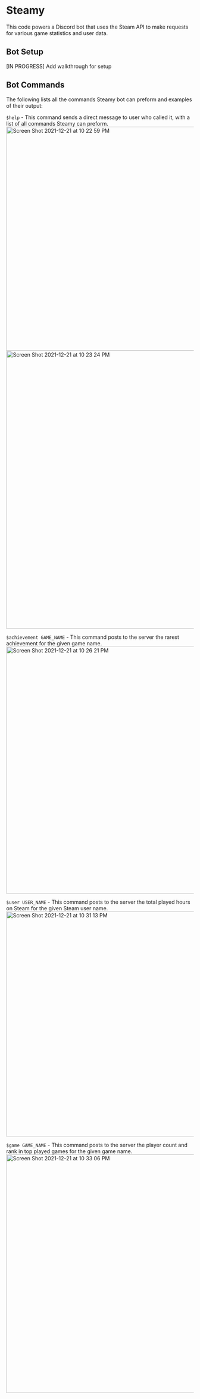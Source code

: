 # Steamy

This code powers a Discord bot that uses the Steam API to make requests for various game statistics and user data.

## Bot Setup 
[IN PROGRESS] Add walkthrough for setup



## Bot Commands
The following lists all the commands Steamy bot can preform and examples of their output:

`$help` - This command sends a direct message to user who called it, with a list of all commands Steamy can preform.
<img width="602" alt="Screen Shot 2021-12-21 at 10 22 59 PM" src="https://user-images.githubusercontent.com/14614633/147030248-b1fefcd2-7f55-477a-8b73-4ce7b129e62a.png">
<img width="747" alt="Screen Shot 2021-12-21 at 10 23 24 PM" src="https://user-images.githubusercontent.com/14614633/147030266-0cd25832-091f-46c5-a574-b9f38cac90df.png">

`$achievement GAME_NAME` - This command posts to the server the rarest achievement for the given game name.
<img width="664" alt="Screen Shot 2021-12-21 at 10 26 21 PM" src="https://user-images.githubusercontent.com/14614633/147030640-25e85b2d-a7f1-478e-b4d4-2c2a386031b1.png">

`$user USER_NAME` - This command posts to the server the total played hours on Steam for the given Steam user name.
<img width="605" alt="Screen Shot 2021-12-21 at 10 31 13 PM" src="https://user-images.githubusercontent.com/14614633/147030910-6344f0f4-d4e9-49be-aa50-58f84c1b7184.png">

`$game GAME_NAME` - This command posts to the server the player count and rank in top played games for the given game name. 
<img width="641" alt="Screen Shot 2021-12-21 at 10 33 06 PM" src="https://user-images.githubusercontent.com/14614633/147031190-9c937f96-dc38-4b6e-9e9d-f9b1967b625a.png">

